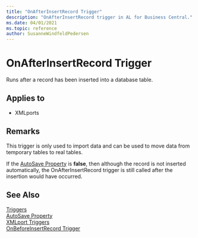 ```yaml
---
title: "OnAfterInsertRecord Trigger"
description: "OnAfterInsertRecord trigger in AL for Business Central."
ms.date: 04/01/2021
ms.topic: reference
author: SusanneWindfeldPedersen
---
```


# OnAfterInsertRecord Trigger

Runs after a record has been inserted into a database table.  
  
## Applies to  
- XMLports  
  
## Remarks  
 This trigger is only used to import data and can be used to move data from temporary tables to real tables.  
  
 If the [AutoSave Property](../properties/devenv-autosave-property.md) is **false**, then although the record is not inserted automatically, the OnAfterInsertRecord trigger is still called after the insertion would have occurred.  
  
## See Also  
 [Triggers](devenv-triggers.md)  
 [AutoSave Property](../properties/devenv-autosave-property.md)  
 [XMLport Triggers](devenv-xmlport-triggers.md)  
 [OnBeforeInsertRecord Trigger](devenv-onbeforeinsertrecord-trigger.md)  